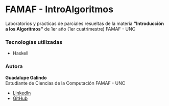 # FAMAF - IntroAlgoritmos

Laboratorios y practicas de parciales resueltas de la materia **"Introducción a los Algoritmos"** de 1er año (1er cuatrimestre) FAMAF - UNC

### Tecnologías utilizadas

- Haskell

### Autora

**Guadalupe Galindo**  
Estudiante de Ciencias de la Computación FAMAF - UNC

- [LinkedIn](https://linkedin.com/in/guadagalindo)
- [GitHub](https://github.com/GuadaGalindo)
